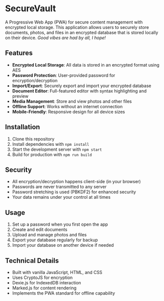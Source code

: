 # SecureVault

A Progressive Web App (PWA) for secure content management with encrypted local storage. This application allows users to securely store documents, photos, and files in an encrypted database that is stored locally on their device. *Good vibes are had by all, I hope!*

## Features

- **Encrypted Local Storage**: All data is stored in an encrypted format using AES
- **Password Protection**: User-provided password for encryption/decryption
- **Import/Export**: Securely export and import your encrypted database
- **Document Editor**: Full-featured editor with syntax highlighting and preview
- **Media Management**: Store and view photos and other files
- **Offline Support**: Works without an internet connection
- **Mobile-Friendly**: Responsive design for all device sizes

## Installation

1. Clone this repository
2. Install dependencies with `npm install`
3. Start the development server with `npm start`
4. Build for production with `npm run build`

## Security

- All encryption/decryption happens client-side (in your browser)
- Passwords are never transmitted to any server
- Password stretching is used (PBKDF2) for enhanced security
- Your data remains under your control at all times

## Usage

1. Set up a password when you first open the app
2. Create and edit documents
3. Upload and manage photos and files
4. Export your database regularly for backup
5. Import your database on another device if needed

## Technical Details

- Built with vanilla JavaScript, HTML, and CSS
- Uses CryptoJS for encryption
- Dexie.js for IndexedDB interaction
- Marked.js for content rendering
- Implements the PWA standard for offline capability 